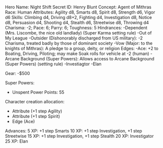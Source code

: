 Hero Name: Night Shift 
Secret ID: Henry Blunt
Concept: Agent of Mithras
Race: Human
Attributes: Agility d8, Smarts d8, Spirit d8, Strength d6, Vigor d6
Skills: Climbing d4, Driving d8+2, Fighting d4, Investigation d8, Notice d8, Persuasion d4, Shooting d4, Stealth d6, Streetwise d8, Throwing d4
Charisma: -2; Pace: 6; Parry: 6; Toughness: 5
Hindrances: 
 -Dependent (Mrs. Liscombe, the nice old landlady) (Super Karma setting rule)
 -Out of My League
 -Outsider (Dishonorably discharged from US military): -2 Charisma, treated badly by those of dominant society
 -Vow (Major: to the knights of Mithras): A pledge to a group, deity, or religion
Edges: 
 -Ace: +2 to Boating, Driving, Piloting; may make Soak rolls for vehicle at -2 (human)
 -Arcane Background (Super Powers): Allows access to Arcane Background (Super Powers) (setting rule)
 -Investiagtor
 -Elan

Gear: 
 -$500

 Super Powers: 
 - Unspent Power Points: 55

 
Character creation allocation:
  - Attribute (+1 step Agility)
  - Attribute (+1 step Spirit)
  - Edge (Ace)
 
 Advances:
  5 XP: +1 step Smarts
 10 XP: +1 step Investigation, +1 step Streetwise
 15 XP: +1 step Investigation, +1 step Stealth
 20 XP: Investigator
 25 XP: Elan